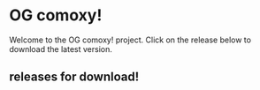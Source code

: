 # OG comoxy!

Welcome to the OG comoxy! project. Click on the release below to download the latest version.

## releases for download!

